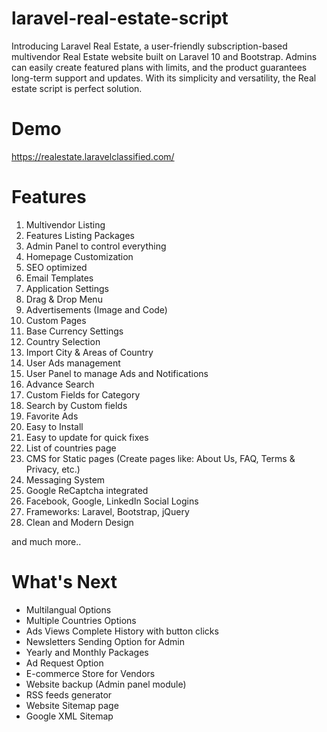 # laravel-real-estate-script
Introducing Laravel Real Estate, a user-friendly subscription-based multivendor Real Estate website built on Laravel 10 and Bootstrap. Admins can easily create featured plans with limits, and the product guarantees long-term support and updates. With its simplicity and versatility, the Real estate script is perfect solution. 

# Demo
https://realestate.laravelclassified.com/

# Features
1. Multivendor Listing
2. Features Listing Packages
3. Admin Panel to control everything
4. Homepage Customization
5. SEO optimized
6. Email Templates
7. Application Settings 
8. Drag & Drop Menu
9. Advertisements (Image and Code)
10. Custom Pages
11. Base Currency Settings
12. Country Selection 
13. Import City & Areas of Country 
14. User Ads management 
15. User Panel to manage Ads and Notifications
16. Advance Search 
17. Custom Fields for Category 
18. Search by Custom fields
19. Favorite Ads
20. Easy to Install
21. Easy to update for quick fixes
22. List of countries page
23. CMS for Static pages (Create pages like: About Us, FAQ, Terms & Privacy, etc.)
24. Messaging System
25. Google ReCaptcha integrated
26. Facebook, Google, LinkedIn Social Logins
27. Frameworks: Laravel, Bootstrap, jQuery
28. Clean and Modern Design

and much more..

# What's Next

- Multilangual Options
- Multiple Countries Options
- Ads Views Complete History with button clicks
- Newsletters Sending Option for Admin
- Yearly and Monthly Packages
- Ad Request Option
- E-commerce Store for Vendors
- Website backup (Admin panel module)
- RSS feeds generator
- Website Sitemap page
- Google XML Sitemap











